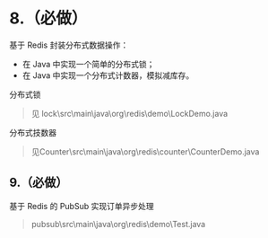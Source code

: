 # **8.（必做）**

基于 Redis 封装分布式数据操作：

- 在 Java 中实现一个简单的分布式锁；
- 在 Java 中实现一个分布式计数器，模拟减库存。

分布式锁

> 见 lock\src\main\java\org\redis\demo\LockDemo.java

分布式技数器

> 见Counter\src\main\java\org\redis\counter\CounterDemo.java

## **9.（必做）**

基于 Redis 的 PubSub 实现订单异步处理

> pubsub\src\main\java\org\redis\demo\Test.java
